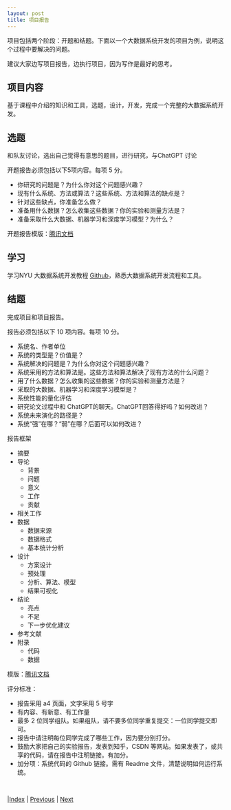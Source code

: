 ```yaml
---
layout: post
title: 项目报告
---
```


项目包括两个阶段：开题和结题。下面以一个大数据系统开发的项目为例，说明这个过程中要解决的问题。

建议大家边写项目报告，边执行项目，因为写作是最好的思考。

## 项目内容

基于课程中介绍的知识和工具，选题，设计，开发，完成一个完整的大数据系统开发。

## 选题

和队友讨论，选出自己觉得有意思的题目，进行研究，与ChatGPT 讨论

开题报告必须包括以下5项内容。每项 5 分。
- 你研究的问题是？为什么你对这个问题感兴趣？
- 现有什么系统、方法或算法？这些系统、方法和算法的缺点是？
- 针对这些缺点，你准备怎么做？
- 准备用什么数据？怎么收集这些数据？你的实验和测量方法是？
- 准备采取什么大数据、机器学习和深度学习模型？为什么？

开题报告模版：[腾讯文档](https://docs.qq.com/doc/DT1ZBZ1h2RVZiTGtT) 

## 学习

学习NYU 大数据系统开发教程 [Github](https://github.com/asiegman16/NYU_ProjectsinProgramming_Fall2020)，熟悉大数据系统开发流程和工具。

## 结题

完成项目和项目报告。

报告必须包括以下 10 项内容。每项 10 分。
- 系统名、作者单位
- 系统的类型是？价值是？
- 系统解决的问题是？为什么你对这个问题感兴趣？
- 系统采用的方法和算法是。这些方法和算法解决了现有方法的什么问题？
- 用了什么数据？怎么收集的这些数据？你的实验和测量方法是？
- 采取的大数据、机器学习和深度学习模型是？
- 系统性能的量化评估
- 研究论文过程中和 ChatGPT的聊天。ChatGPT回答得好吗？如何改进？
- 系统未来演化的路径是？
- 系统“强”在哪？“弱”在哪？后面可以如何改进？

报告框架

- 摘要
- 导论
  - 背景
  - 问题
  - 意义
  - 工作
  - 贡献
- 相关工作
- 数据
  - 数据来源
  - 数据格式
  - 基本统计分析
- 设计
  - 方案设计
  - 预处理
  - 分析、算法、模型
  - 结果可视化
- 结论
  - 亮点
  - 不足
  - 下一步优化建议
- 参考文献
- 附录
  - 代码
  - 数据


模版：[腾讯文档](https://docs.qq.com/doc/DT3JYdHJ1elBDZk13) 

评分标准：
- 报告采用 a4 页面，文字采用 5 号字
- 有内容、有新意、有工作量
- 最多 2 位同学组队。如果组队，请不要多位同学重复提交：一位同学提交即可。
- 报告中请注明每位同学完成了哪些工作，因为要分别打分。
- 鼓励大家把自己的实验报告，发表到知乎，CSDN 等网站。如果发表了，或共享的代码，请在报告中注明链接。有加分。
- 加分项：系统代码的 Github 链接。需有 Readme 文件，清楚说明如何运行系统。

<br/>

|[Index](./) | [Previous](50-project) | [Next](55-project-list)
